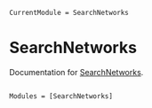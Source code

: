 ```@meta
CurrentModule = SearchNetworks
```

# SearchNetworks

Documentation for [SearchNetworks](https://github.com/camilo/SearchNetworks.jl).

```@index
```

```@autodocs
Modules = [SearchNetworks]
```
